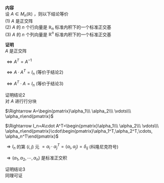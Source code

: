 **内容**    
设 $A\in M_n(\mathbb R)$ ，则以下结论等价    
 $(1)\ A$ 是正交阵    
 $(2)\ A$ 的 $n$ 个行向量是 $\mathbb R_n$ 标准内积下的一个标准正交基    
 $(3)\ A$ 的 $n$ 个列向量是 $\mathbb R^n$ 标准内积下的一个标准正交基    
    
**证明**    
 $A$ 是正交阵    
    
 $\Leftrightarrow A^T=A^{-1}$     
    
 $\Leftrightarrow A\cdot A^T=I_n$  (等价于结论2)    
    
 $\Leftrightarrow A^T\cdot A=I_n$  (等价于结论3)    
    
证明结论2    
对 $A$ 进行行分块    
    
 $\Rightarrow A=\begin{pmatrix}\alpha_1\\\ \alpha_2\\\ \vdots\\\ \alpha_n\end{pmatrix}$     
    
 $\Rightarrow I_n=A\cdot A^T=\begin{pmatrix}\alpha_1\\\ \alpha_2\\\ \vdots\\\ \alpha_n\end{pmatrix}\cdot\begin{pmatrix}\alpha_1^T,\alpha_2^T,\cdots, \alpha_n^T\end{pmatrix}$     
    
 $\Rightarrow I_n$ 的第 $(i,j)$ 元 $=\alpha_i\cdot\alpha_j^T=(\alpha_i,\alpha_j)=\delta_{ij}$ (科隆尼克符号)    
    
 $\Rightarrow(\alpha_1,\alpha_2,\cdots, \alpha_n)$ 是标准正交积    
    
证明结论3    
同理可证    
